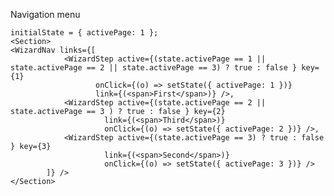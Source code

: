 Navigation menu

    initialState = { activePage: 1 };
    <Section>
    <WizardNav links={[
                <WizardStep active={(state.activePage == 1 || state.activePage == 2 || state.activePage == 3) ? true : false } key={1}
                       onClick={(o) => setState({ activePage: 1 })}
                       link={(<span>First</span>)} />,
                <WizardStep active={(state.activePage == 2 || state.activePage == 3 ) ? true : false } key={2}
                         link={(<span>Third</span>)}
                         onClick={(o) => setState({ activePage: 2 })} />,
                <WizardStep active={(state.activePage == 3) ? true : false } key={3}
                         link={(<span>Second</span>)}
                         onClick={(o) => setState({ activePage: 3 })} />
            ]} />
    </Section>